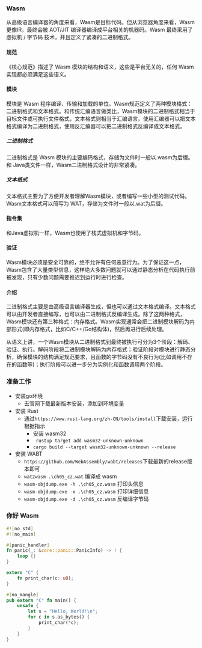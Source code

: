 ### Wasm 

从高级语言编译器的角度来看，Wasm是目标代码。但从浏览器角度来看，Wasm更像IR，最终会被 AOT/JIT 编译器编译成平台相关的机器码。Wasm 最终采用了虚拟机 / 字节码 技术，并且定义了紧凑的二进制格式。

#### 规范

《核心规范》描述了 Wasm 模块的结构和语义，这些是平台无关的，任何 Wasm 实现都必须满足这些语义。

#### 模块

模块是 Wasm 程序编译、传输和加载的单位。Wasm规范定义了两种模块格式：二进制格式和文本格式。和传统汇编语言做类比，Wasm模块的二进制格式相当于目标文件或可执行文件格式，文本格式则相当于汇编语言。使用汇编器可以把文本格式编译为二进制格式，使用反汇编器可以把二进制格式反编译成文本格式。

##### 二进制格式

二进制格式是 Wasm 模块的主要编码格式，存储为文件时一般以.wasm为后缀。和 Java类文件一样，Wasm二进制格式设计的非常紧凑。

##### 文本格式

文本格式主要为了方便开发者理解Wasm模块，或者编写一些小型的测试代码。Wasm文本格式可以简写为 WAT，存储为文件时一般以.wat为后缀。

#### 指令集

和Java虚拟机一样，Wasm也使用了栈式虚拟机和字节码。

#### 验证

Wasm模块必须是安全可靠的，绝不允许有任何恶意行为。为了保证这一点，Wasm包含了大量类型信息，这样绝大多数问题就可以通过静态分析在代码执行前被发现，只有少数问题需要推迟到运行时进行检查。

#### 介绍

二进制格式主要是由高级语言编译器生成，但也可以通过文本格式编译。文本格式可以由开发者直接编写，也可以由二进制格式反编译生成。除了这两种格式，Wasm模块还有第三种格式：内存格式。Wasm实现通常会把二进制模块解码为内部形式(即内存格式，比如C/C++/Go结构体)，然后再进行后续处理。

从语义上讲，一个Wasm模块从二进制格式到最终被执行可分为3个阶段：解码、验证、执行。解码阶段将二进制模块解码为内存格式；验证阶段对模块进行静态分析，确保模块的结构满足规范要求，且函数的字节码没有不良行为(比如调用不存在的函数等)；执行阶段可以进一步分为实例化和函数调用两个阶段。

### 准备工作

- 安装go环境
  - 去官网下载最新版本安装，添加到环境变量
- 安装 Rust
  - 通过`https://www.rust-lang.org/zh-CN/tools/install`下载安装，运行根据指示
    - 安装 wasm32
    - ` rustup target add wasm32-unknown-unknown`
    - `cargo build --target wasm32-unknown-unknown --release`
- 安装 WABT
  - `https://github.com/WebAssembly/wabt/releases`下载最新的release版本即可
  - `wat2wasm .\ch05_cz.wat` 编译成 wasm
  - `wasm-objdump.exe -h .\ch05_cz.wasm` 打印头信息
  - `wasm-objdump.exe -x .\ch05_cz.wasm` 打印详细信息
  - `wasm-objdump.exe -d .\ch05_cz.wasm` 反编译字节码

### 你好 Wasm

```rust
#![no_std]
#![no_main]

#[panic_handler]
fn panic(_: &core::panic::PanicInfo) -> ! {
    loop {}
}

extern "C" {
    fn print_char(c: u8);
}

#[no_mangle]
pub extern "C" fn main() {
    unsafe {
        let s = "Hello, World!\n";
        for c in s.as_bytes() {
            print_char(*c);
        }
    }
}

```


